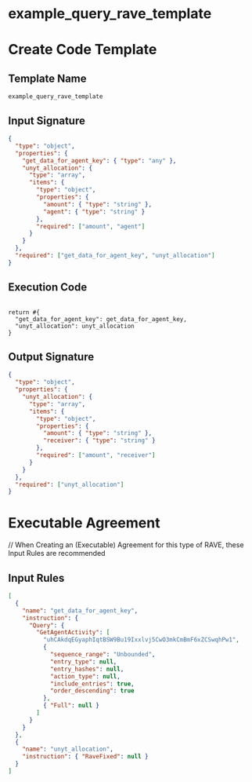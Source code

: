 # example_query_rave_template

# Create Code Template

## Template Name

```
example_query_rave_template
```

## Input Signature

```json
{
  "type": "object",
  "properties": {
    "get_data_for_agent_key": { "type": "any" },
    "unyt_allocation": {
      "type": "array",
      "items": {
        "type": "object",
        "properties": {
          "amount": { "type": "string" },
          "agent": { "type": "string" }
        },
        "required": ["amount", "agent"]
      }
    }
  },
  "required": ["get_data_for_agent_key", "unyt_allocation"]
}
```

## Execution Code

```rhai

return #{
  "get_data_for_agent_key": get_data_for_agent_key,
  "unyt_allocation": unyt_allocation
}

```

## Output Signature

```json
{
  "type": "object",
  "properties": {
    "unyt_allocation": {
      "type": "array",
      "items": {
        "type": "object",
        "properties": {
          "amount": { "type": "string" },
          "receiver": { "type": "string" }
        },
        "required": ["amount", "receiver"]
      }
    }
  },
  "required": ["unyt_allocation"]
}
```

# Executable Agreement

// When Creating an (Executable) Agreement for this type of RAVE, these Input Rules are recommended

## Input Rules

```json
[
  {
    "name": "get_data_for_agent_key",
    "instruction": {
      "Query": {
        "GetAgentActivity": [
          "uhCAkdqEGyaphIqtBSW9Bu19Ixxlvj5CwO3mkCmBmF6xZCSwqhPw1",
          {
            "sequence_range": "Unbounded",
            "entry_type": null,
            "entry_hashes": null,
            "action_type": null,
            "include_entries": true,
            "order_descending": true
          },
          { "Full": null }
        ]
      }
    }
  },
  {
    "name": "unyt_allocation",
    "instruction": { "RaveFixed": null }
  }
]
```
